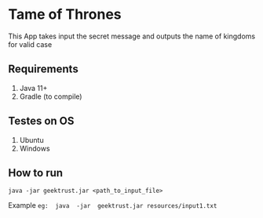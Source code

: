 # Tame of Thrones

This App takes input the secret message and
outputs the name of kingdoms for valid case

## Requirements
1. Java 11+
2. Gradle (to compile)

## Testes on OS
1. Ubuntu 
1. Windows

## How to run
``
java -jar geektrust.jar <path_to_input_file>
``

Example
``
eg:  java  -jar  geektrust.jar resources/input1.txt
``



